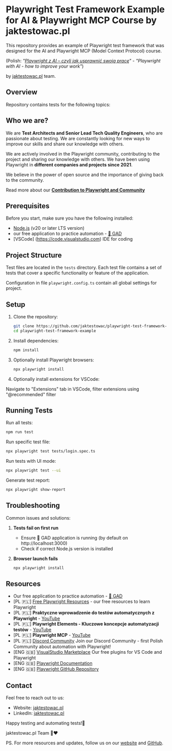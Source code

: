 # Playwright Test Framework Example for AI & Playwright MCP Course by jaktestowac.pl

This repository provides an example of Playwright test framework that was designed for the AI and Playwright MCP (Model Context Protocol) course.

(Polish: _"[Playwright z AI – czyli jak usprawnić swoją pracę](https://jaktestowac.pl/course/playwright-z-ai/)"_ - _"Playwright with AI - how to improve your work"_)

by [jaktestowac.pl](https://jaktestowac.pl/contribution-playwright/) team.

## Overview

Repository contains tests for the following topics:

## Who we are?

We are **Test Architects and Senior Lead Tech Quality Engineers**, who are passionate about testing.
We are constantly looking for new ways to improve our skills and share our knowledge with others.

We are actively involved in the Playwright community, contributing to the project and sharing our knowledge with others. We have been using Playwright in **different companies and projects since 2021**.

We believe in the power of open source and the importance of giving back to the community.

Read more about our **[Contribution to Playwright and Community](https://jaktestowac.pl/contribution-playwright/)**

## Prerequisites

Before you start, make sure you have the following installed:

- [Node.js](https://nodejs.org) (v20 or later LTS version)
- our free application to practice automation - [🦎 GAD](https://github.com/jaktestowac/gad-gui-api-demo)
- [VSCode] (https://code.visualstudio.com) IDE for coding

## Project Structure

Test files are located in the `tests` directory. Each test file contains a set of tests that cover a specific functionality or feature of the application.

Configuration in file `playwright.config.ts` contain all global settings for project.

## Setup

1. Clone the repository:

   ```bash
   git clone https://github.com/jaktestowac/playwright-test-framework-example.git
   cd playwright-test-framework-example
   ```

2. Install dependencies:

   ```bash
   npm install
   ```

3. Optionally install Playwright browsers:

   ```bash
   npx playwright install
   ```

4. Optionally install extensions for VSCode:

Navigate to "Extensions" tab in VSCode, filter extensions using "@recommended" filter

## Running Tests

Run all tests:

```bash
npm run test
```

Run specific test file:

```bash
npx playwright test tests/login.spec.ts
```

Run tests with UI mode:

```bash
npx playwright test --ui
```

Generate test report:

```bash
npx playwright show-report
```

## Troubleshooting

Common issues and solutions:

1. **Tests fail on first run**

   - Ensure 🦎 GAD application is running (by default on http://localhost:3000)
   - Check if correct Node.js version is installed

2. **Browser launch fails**
   ```bash
   npx playwright install
   ```

## Resources

- Our free application to practice automation - [🦎 GAD](https://github.com/jaktestowac/gad-gui-api-demo)
- [PL 🇵🇱] [Free Playwright Resources](https://jaktestowac.pl/darmowy-playwright/) - our free resources to learn Playwright
- [PL 🇵🇱] **Praktyczne wprowadzenie do testów automatycznych z Playwright** - [YouTube](https://www.youtube.com/playlist?list=PLfKhn9AcZ-cD2TCB__K7NP5XARaCzZYn7)
- [PL 🇵🇱] **Playwright Elements - Kluczowe koncepcje automatyzacji testów** - [YouTube](https://www.youtube.com/playlist?list=PLfKhn9AcZ-cAcpd-XN4pKeo-l4YK35FDA)
- [PL 🇵🇱] **Playwright MCP** - [YouTube](https://www.youtube.com/playlist?list=PLfKhn9AcZ-cCqD34AG5YRejujaBqCBgl4)
- [PL 🇵🇱] [Discord Community](https://discord.gg/mUAqQ7FUaZ) Join our Discord Community - first Polish Community about automation with Playwright!
- [ENG 🇬🇧] [VisualStudio Marketplace](https://marketplace.visualstudio.com/publishers/jaktestowac-pl) Our free plugins for VS Code and Playwright
- [ENG 🇬🇧] [Playwright Documentation](https://playwright.dev/docs/intro)
- [ENG 🇬🇧] [Playwright GitHub Repository](https://github.com/microsoft/playwright)

## Contact

Feel free to reach out to us:

- Website: [jaktestowac.pl](https://jaktestowac.pl)
- LinkedIn: [jaktestowac.pl](https://www.linkedin.com/company/jaktestowac/)

Happy testing and automating tests!🚀

jaktestowac.pl Team 💚❤️

PS. For more resources and updates, follow us on our [website](https://jaktestowac.pl) and [GitHub](https://github.com/jaktestowac).
